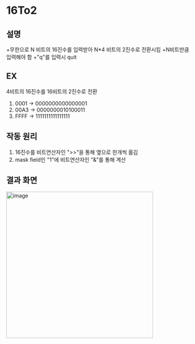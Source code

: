# 16To2
## 설명
+무한으로 N 비트의 16진수를 입력받아 N*4 비트의 2진수로 전환시킴
+N비트만큼 입력해야 함
+"q"를 입력시 quit
## EX
4비트의 16진수를 16비트의 2진수로 전환
1. 0001 -> 0000000000000001 
2. 00A3 -> 0000000010100011
3. FFFF -> 1111111111111111
## 작동 원리
1. 16진수를 비트연산자인 ">>"을 통해 옆으로 한개씩 옮김
2. mask field인 "1"에 비트연산자인 "&"를 통해 계산
## 결과 화면
<img width="391" alt="image" src="https://user-images.githubusercontent.com/48661310/230378082-e02719eb-3c80-4700-8d74-7257815aa628.png">

